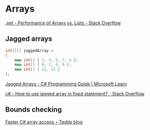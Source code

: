 # Arrays
[.net - Performance of Arrays vs. Lists - Stack Overflow](https://stackoverflow.com/questions/454916/performance-of-arrays-vs-lists)

## Jagged arrays
```csharp
int[][] jaggedArray =
{
    new int[] { 1, 3, 5, 7, 9 },
    new int[] { 0, 2, 4, 6 },
    new int[] { 11, 22 }
};
```

[Jagged Arrays - C# Programming Guide | Microsoft Learn](https://learn.microsoft.com/en-us/dotnet/csharp/programming-guide/arrays/jagged-arrays)

[c# - How to use jagged array in fixed statement? - Stack Overflow](https://stackoverflow.com/questions/57315959/how-to-use-jagged-array-in-fixed-statement)

## Bounds checking
[Faster C# array access ⋆ Tedds blog](https://blog.tedd.no/2020/06/01/faster-c-array-access/)